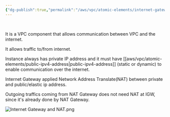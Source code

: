```yaml
---
{"dg-publish":true,"permalink":"/aws/vpc/atomic-elements/internet-gateway/","title":"Internet Gateway","tags":["internet-gateway"]}
---
```


<br>

It is a VPC component that allows communication between VPC and the internet.

It allows traffic to/from internet.

Instance always has private IP address and it must have [[aws/vpc/atomic-elements/public-ipv4-address\|public-ipv4-address]] (static or dynamic) to enable communication over the internet.

Internet Gateway applied Network Address Translate(NAT) between private and public/elastic ip address.

Outgoing traffics coming from NAT Gateway does not need NAT at IGW, since it's already done by NAT Gateway.

![Internet Gateway and NAT.png](/img/user/aws/vpc/png/atomic-elements/Internet%20Gateway%20and%20NAT.png)